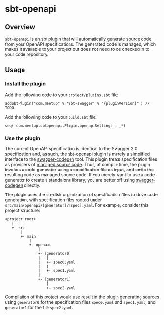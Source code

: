 # sbt-openapi

## Overview

`sbt-openapi` is an sbt plugin that will automatically generate source code from your OpenAPI specifications.
The generated code is managed, which makes it available to your project but does not need to be checked in to your
code repository.

## Usage

### Install the plugin

Add the following code to your `project/plugins.sbt` file:

```
addSbtPlugin("com.meetup" % "sbt-swagger" % "{pluginVersion}" ) // TODO
```

Add the following code to your `build.sbt` file:

```
seq( com.meetup.sbtopenapi.Plugin.openapiSettings : _*)
```

### Use the plugin

The current OpenAPI specification is identical to the Swagger 2.0 specification and, as such, the sbt-openapi plugin
is merely a simplified interface to the [swagger-codegen](https://github.com/swagger-api/swagger-codegen) tool.
This plugin treats specification files as providers of [managed source code](http://www.scala-sbt.org/0.13/docs/Classpaths.html#Unmanaged+vs+managed).
Thus, at compile time, the plugin invokes a code generator using a specification file as input, and emits the resulting
code as managed source code. If you merely want to use a code generator to create a standalone library, you are better
off using [swagger-codegen](https://github.com/swagger-api/swagger-codegen) directly.

The plugin uses the on-disk organization of specification files to drive code generation, with specification files
rooted under `src/main/openapi/[generator]/[spec].yaml`. For example, consider this project structure:

```
<project_root>
   |
   +- src
       |
       +- main
           |
           +- openapi
               |
               +- [generator0]
               |   |
               |   +- spec0.yaml
               |   |
               |   +- spec1.yaml
               |
               +- [generator1]
                   |
                   +- spec2.yaml
```

Compilation of this project would use result in the plugin generating sources using `generator0` for the specification
files `spec0.yaml` and `spec1.yaml`, and `generator1` for the file `spec2.yaml`.